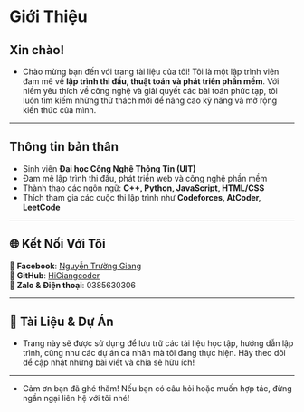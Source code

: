# Giới Thiệu

## Xin chào!  

- Chào mừng bạn đến với trang tài liệu của tôi! Tôi là một lập trình viên đam mê về **lập trình thi đấu, thuật toán và phát triển phần mềm**. Với niềm yêu thích về công nghệ và giải quyết các bài toán phức tạp, tôi luôn tìm kiếm những thử thách mới để nâng cao kỹ năng và mở rộng kiến thức của mình.

---

## Thông tin bản thân

- Sinh viên **Đại học Công Nghệ Thông Tin (UIT)**  
- Đam mê lập trình thi đấu, phát triển web và công nghệ phần mềm  
- Thành thạo các ngôn ngữ: **C++, Python, JavaScript, HTML/CSS**  
- Thích tham gia các cuộc thi lập trình như **Codeforces, AtCoder, LeetCode**  

---

## 🌐 Kết Nối Với Tôi  

📌 **Facebook**: [Nguyễn Trường Giang](https://www.facebook.com/NgTrGiang2006/)  
📌 **GitHub**: [HiGiangcoder](https://github.com/HiGiangcoder)  
📌 **Zalo & Điện thoại**: 0385630306  

---

## 📖 Tài Liệu & Dự Án  

- Trang này sẽ được sử dụng để lưu trữ các tài liệu học tập, hướng dẫn lập trình, cũng như các dự án cá nhân mà tôi đang thực hiện. Hãy theo dõi để cập nhật những bài viết và chia sẻ hữu ích!  

---

- Cảm ơn bạn đã ghé thăm! Nếu bạn có câu hỏi hoặc muốn hợp tác, đừng ngần ngại liên hệ với tôi nhé!
